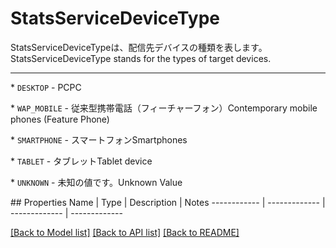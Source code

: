 # StatsServiceDeviceType

<div lang=\"ja\">StatsServiceDeviceTypeは、配信先デバイスの種類を表します。</div> <div lang=\"en\">StatsServiceDeviceType stands for the types of target devices.</div> <hr> <p>* <code>DESKTOP</code> - <span lang=\"ja\">PC</span><span lang=\"en\">PC</span></p> <p>* <code>WAP_MOBILE</code> - <span lang=\"ja\">従来型携帯電話（フィーチャーフォン）</span><span lang=\"en\">Contemporary mobile phones (Feature Phone)</span></p> <p>* <code>SMARTPHONE</code> - <span lang=\"ja\">スマートフォン</span><span lang=\"en\">Smartphones</span></p> <p>* <code>TABLET</code> - <span lang=\"ja\">タブレット</span><span lang=\"en\">Tablet device</span></p> <p>* <code>UNKNOWN</code> - <span lang=\"ja\">未知の値です。</span><span lang=\"en\">Unknown Value</span></p> 
## Properties
Name | Type | Description | Notes
------------ | ------------- | ------------- | -------------

[[Back to Model list]](../README.md#documentation-for-models) [[Back to API list]](../README.md#documentation-for-api-endpoints) [[Back to README]](../README.md)


